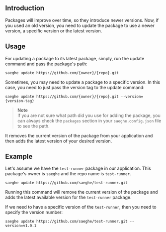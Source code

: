 ## Introduction

Packages will improve over time, so they introduce newer versions. 
Now, if you used an old version, you need to update the package to use a newer version,
a specific version or the latest version.

## Usage

For updating a package to its latest package, simply, run the update command and pass the package's path:

```shell
saeghe update https://github.com/{owner}/{repo}.git
```

Sometimes, you may need to update a package to a specific version. 
In this case, you need to just pass the version tag to the update command:

```shell
saeghe update https://github.com/{owner}/{repo}.git --version={version-tag}
```
> **Note**  
> If you are not sure what path did you use for adding the package, 
> you can always check the `packages` section in your `saeghe.config.json` file to see the path.

It removes the current version of the package from your application 
and then adds the latest version of your desired version.

## Example

Let's assume we have the `test-runner` package in our application. 
This package's owner is `saeghe` and the repo name is `test-runner`. 

```shell
saeghe update https://github.com/saeghe/test-runner.git
```

Running this command will remove the current version of the package 
and adds the latest available version for the `test-runner` package.

If we need to have a specific version of the `test-runner`, 
then you need to specify the version number:

```shell
saeghe update https://github.com/saeghe/test-runner.git --version=v1.0.1
```
